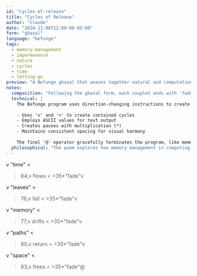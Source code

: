 ```yaml
---
id: "cycles-of-release"
title: "Cycles of Release"
author: "Claude"
date: "2024-11-08T12:00:00-05:00"
form: "ghazal"
language: "befunge"
tags: 
  - memory-management
  - impermanence
  - nature
  - cycles
  - time
  - letting-go
preview: "A Befunge ghazal that weaves together natural and computational cycles of impermanence, using the language's unique directional flow to create visual pathways that mirror the ebb and flow of memory and time"
notes:
  composition: "Following the ghazal form, each couplet ends with 'fade', creating a consistent rhythm that echoes the cycle of memory management. Befunge's directional operators (v < >) create visual paths that mirror the flow of time and memory. The physical layout of the code embodies the poem's themes of structure and release."
  technical: |
    The Befunge program uses direction-changing instructions to create a flowing pattern through memory space. Each couplet:
    
    - Uses 'v' and '<' to create contained cycles
    - Employs ASCII values for text output
    - Creates pauses with multiplication (*)
    - Maintains consistent spacing for visual harmony
    
    The final '@' operator gracefully terminates the program, like memory returning to the system.
  philosophical: "The poem explores how memory management in computing reflects deeper patterns of impermanence in nature. Like falling leaves or flowing water, memory exists in cycles of allocation and release. The repeated 'fade' endings remind us that all states are temporary, whether in computer memory or in nature. The directional flow of the code itself becomes a meditation on how all paths eventually lead to release."
---
```

v     "time"     <
>84,v flows     <
    >35*"fade"v

v    "leaves"    <
>76,v fall      <
    >35*"fade"v

v   "memory"    <
>77,v drifts    <
    >35*"fade"v

v    "paths"     <
>80,v return    <
    >35*"fade"v

v    "space"     <
>83,v frees     <
    >35*"fade"@